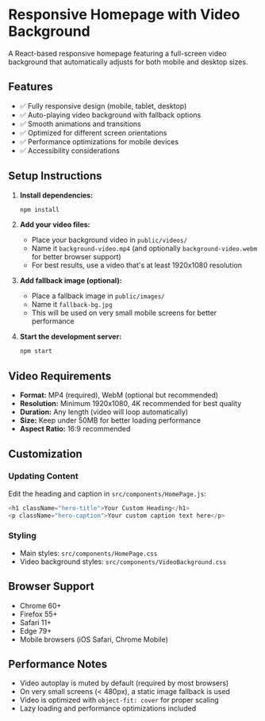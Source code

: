 # Responsive Homepage with Video Background

A React-based responsive homepage featuring a full-screen video background that automatically adjusts for both mobile and desktop sizes.

## Features

- ✅ Fully responsive design (mobile, tablet, desktop)
- ✅ Auto-playing video background with fallback options
- ✅ Smooth animations and transitions
- ✅ Optimized for different screen orientations
- ✅ Performance optimizations for mobile devices
- ✅ Accessibility considerations

## Setup Instructions

1. **Install dependencies:**
   ```bash
   npm install
   ```

2. **Add your video files:**
   - Place your background video in `public/videos/`
   - Name it `background-video.mp4` (and optionally `background-video.webm` for better browser support)
   - For best results, use a video that's at least 1920x1080 resolution

3. **Add fallback image (optional):**
   - Place a fallback image in `public/images/`
   - Name it `fallback-bg.jpg`
   - This will be used on very small mobile screens for better performance

4. **Start the development server:**
   ```bash
   npm start
   ```

## Video Requirements

- **Format:** MP4 (required), WebM (optional but recommended)
- **Resolution:** Minimum 1920x1080, 4K recommended for best quality
- **Duration:** Any length (video will loop automatically)
- **Size:** Keep under 50MB for better loading performance
- **Aspect Ratio:** 16:9 recommended

## Customization

### Updating Content
Edit the heading and caption in `src/components/HomePage.js`:
```javascript
<h1 className="hero-title">Your Custom Heading</h1>
<p className="hero-caption">Your custom caption text here</p>
```

### Styling
- Main styles: `src/components/HomePage.css`
- Video background styles: `src/components/VideoBackground.css`

## Browser Support

- Chrome 60+
- Firefox 55+
- Safari 11+
- Edge 79+
- Mobile browsers (iOS Safari, Chrome Mobile)

## Performance Notes

- Video autoplay is muted by default (required by most browsers)
- On very small screens (< 480px), a static image fallback is used
- Video is optimized with `object-fit: cover` for proper scaling
- Lazy loading and performance optimizations included
